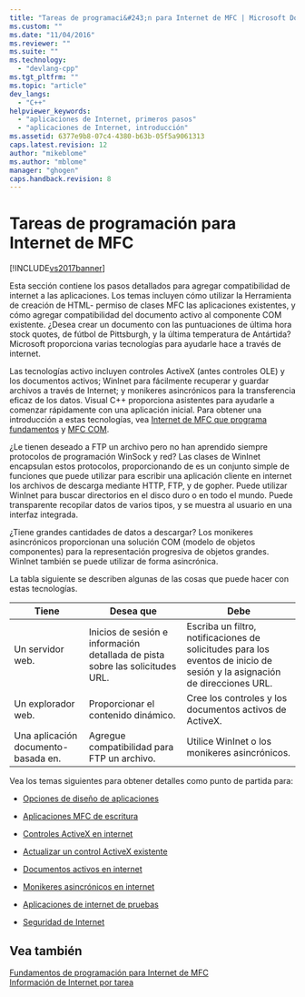 ```yaml
---
title: "Tareas de programaci&#243;n para Internet de MFC | Microsoft Docs"
ms.custom: ""
ms.date: "11/04/2016"
ms.reviewer: ""
ms.suite: ""
ms.technology: 
  - "devlang-cpp"
ms.tgt_pltfrm: ""
ms.topic: "article"
dev_langs: 
  - "C++"
helpviewer_keywords: 
  - "aplicaciones de Internet, primeros pasos"
  - "aplicaciones de Internet, introducción"
ms.assetid: 6377e9b8-07c4-4380-b63b-05f5a9061313
caps.latest.revision: 12
author: "mikeblome"
ms.author: "mblome"
manager: "ghogen"
caps.handback.revision: 8
---
```

# Tareas de programaci&#243;n para Internet de MFC
[!INCLUDE[vs2017banner](../assembler/inline/includes/vs2017banner.md)]

Esta sección contiene los pasos detallados para agregar compatibilidad de internet a las aplicaciones.  Los temas incluyen cómo utilizar la Herramienta de creación de HTML\- permiso de clases MFC las aplicaciones existentes, y cómo agregar compatibilidad del documento activo al componente COM existente.  ¿Desea crear un documento con las puntuaciones de última hora stock quotes, de fútbol de Pittsburgh, y la última temperatura de Antártida?  Microsoft proporciona varias tecnologías para ayudarle hace a través de internet.  
  
 Las tecnologías activo incluyen controles ActiveX \(antes controles OLE\) y los documentos activos; WinInet para fácilmente recuperar y guardar archivos a través de Internet; y monikeres asincrónicos para la transferencia eficaz de los datos.  Visual C\+\+ proporciona asistentes para ayudarle a comenzar rápidamente con una aplicación inicial.  Para obtener una introducción a estas tecnologías, vea [Internet de MFC que programa fundamentos](../mfc/mfc-internet-programming-basics.md) y [MFC COM](../mfc/mfc-com.md).  
  
 ¿Le tienen deseado a FTP un archivo pero no han aprendido siempre protocolos de programación WinSock y red?  Las clases de WinInet encapsulan estos protocolos, proporcionando de es un conjunto simple de funciones que puede utilizar para escribir una aplicación cliente en internet los archivos de descarga mediante HTTP, FTP, y de gopher.  Puede utilizar WinInet para buscar directorios en el disco duro o en todo el mundo.  Puede transparente recopilar datos de varios tipos, y se muestra al usuario en una interfaz integrada.  
  
 ¿Tiene grandes cantidades de datos a descargar?  Los monikeres asincrónicos proporcionan una solución COM \(modelo de objetos componentes\) para la representación progresiva de objetos grandes.  WinInet también se puede utilizar de forma asincrónica.  
  
 La tabla siguiente se describen algunas de las cosas que puede hacer con estas tecnologías.  
  
|Tiene|Desea que|Debe|  
|-----------|---------------|----------|  
|Un servidor web.|Inicios de sesión e información detallada de pista sobre las solicitudes URL.|Escriba un filtro, notificaciones de solicitudes para los eventos de inicio de sesión y la asignación de direcciones URL.|  
|Un explorador web.|Proporcionar el contenido dinámico.|Cree los controles y los documentos activos de ActiveX.|  
|Una aplicación documento\- basada en.|Agregue compatibilidad para FTP un archivo.|Utilice WinInet o los monikeres asincrónicos.|  
  
 Vea los temas siguientes para obtener detalles como punto de partida para:  
  
-   [Opciones de diseño de aplicaciones](../mfc/application-design-choices.md)  
  
-   [Aplicaciones MFC de escritura](../mfc/writing-mfc-applications.md)  
  
-   [Controles ActiveX en internet](../mfc/activex-controls-on-the-internet.md)  
  
-   [Actualizar un control ActiveX existente](../mfc/upgrading-an-existing-activex-control.md)  
  
-   [Documentos activos en internet](../mfc/active-documents-on-the-internet.md)  
  
-   [Monikeres asincrónicos en internet](../mfc/asynchronous-monikers-on-the-internet.md)  
  
-   [Aplicaciones de internet de pruebas](../mfc/testing-internet-applications.md)  
  
-   [Seguridad de Internet](../mfc/internet-security-cpp.md)  
  
## Vea también  
 [Fundamentos de programación para Internet de MFC](../mfc/mfc-internet-programming-basics.md)   
 [Información de Internet por tarea](../mfc/internet-information-by-task.md)